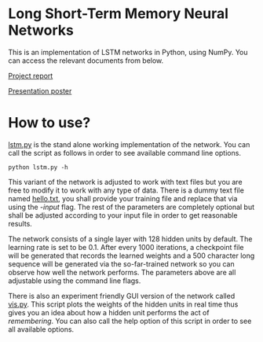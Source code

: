 # Long Short-Term Memory Neural Networks

This is an implementation of LSTM networks in Python, using NumPy. You can access the relevant documents from below.

[Project report](report.pdf)

[Presentation poster](poster.pdf)

# How to use?

[lstm.py](lstm.py) is the stand alone working implementation of the network. You can call the script as follows in order to see available command line options.
```
python lstm.py -h
```
This variant of the network is adjusted to work with text files but you are free to modify it to work with any type of data. There is a dummy text file named [hello.txt](hello.txt), you shall provide your training file and replace that via using the *-input* flag. The rest of the parameters are completely optional but shall be adjusted according to your input file in order to get reasonable results.

The network consists of a single layer with 128 hidden units by default. The learning rate is set to be 0.1. After every 1000 iterations, a checkpoint file will be generated that records the learned weights and a 500 character long sequence will be generated via the so-far-trained network so you can observe how well the network performs. The parameters above are all adjustable using the command line flags.

There is also an experiment friendly GUI version of the network called [vis.py](vis.py). This script plots the weights of the hidden units in real time thus gives you an idea about how a hidden unit performs the act of *remembering*. You can also call the help option of this script in order to see all available options.
